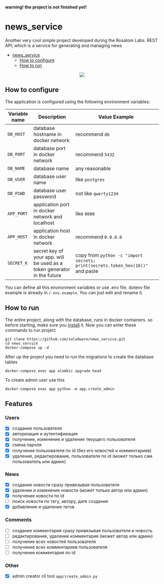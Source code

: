 **warning! the project is not finished yet!**

# news_service
Another very cool simple project developed during the Rosatom Labs. REST API, which is a service for generating and managing news


<!-- TOC -->
* [news_service](#newsservice)
  * [How to configure](#how-to-configure)
  * [How to run](#how-to-run)
<!-- TOC -->

<p align="center">
    <img src="https://www.pngplay.com/wp-content/uploads/7/Newspaper-Background-PNG.png" />
</p>

## How to configure
The application is configured using the following environment variables:

| Variable name | Description                                                             | Value Example                                                                   |
|---------------|-------------------------------------------------------------------------|---------------------------------------------------------------------------------|
| `DB_HOST`     | database hostname in docker network                                     | recommend `db`                                                                  |
| `DB_PORT`     | database port in docker network                                         | recommend `5432`                                                                |
| `DB_NAME`     | database name                                                           | any reasonable                                                                  |
| `DB_USER`     | database user name                                                      | like `postgres`                                                                 |
| `DB_PSWD`     | database user password                                                  | not like `qwerty1234`                                                           |
| `APP_PORT`    | application port in docker network and localhost                        | like `8080`                                                                     |
| `APP_HOST`    | application host in docker network                                      | recommend `0.0.0.0`                                                             | 
| `SECRET_K`    | secret key of your app. will be used as a token generator in the future | copy from `python -c "import secrets; print(secrets.token_hex(16))"`  and paste |

You can define all this environment variables or use .env file. dotenv file example is already in `/.env.example`. You can just edit and rename it. 

## How to run
The entire project, along with the database, runs in docker containers. so before starting, make sure you [install](https://docs.docker.com/engine/install/) it.
Now you can enter these commands to run project
```commandline
git clone https://github.com/saladware/news_service.git
cd news_service
docker-compose up -d
```
After up the project you need to run the migrations to create the database tables
```commandline
docker-compose exec app alembic upgrade head
```
To create admin user use this
```commandline
docker-compose exec app python -m app.create_admin
```

## Features


### Users
* [x] создание пользователя
* [x] авторизация и аутентификация
* [x] получение, изменение и удаление текущего пользователя
* [x] смена пароля
* [x] получения пользователя по id (без его новостей и комментариев)
* [x] удаление, редактирование, пользователя по id (может только сам пользователь или админ)

### News
* [x] создание новости сразу привязывая пользователя
* [x] удаление и изменение новости (может только автор или админ)
* [x] получение новости по id
* [ ] поиск новости по тегу, автору, дате создания
* [x] добавление и удаление тегов

### Comments
* [ ] создание комментария сразу привязывая пользователя и новость 
* [ ] редактирование, удаление комментария (может автор или админ)
* [ ] получение всех новостей пользователя
* [ ] получение всех комментариев пользователя
* [ ] получение комментария по id

### Other
* [x] admin creator cli tool `app/create_admin.py`
